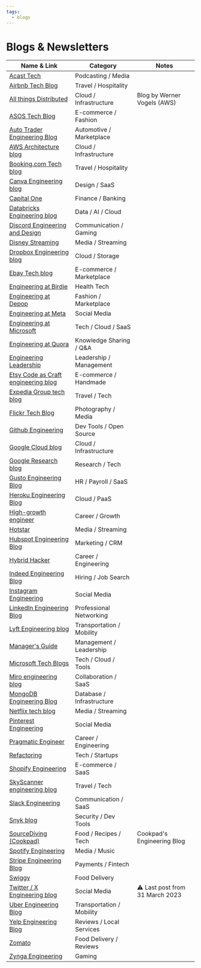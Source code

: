 ```yaml
---
tags:
  - blogs
---
```


# Blogs & Newsletters

| Name & Link                                                                          | Category                  | Notes                           |
| ------------------------------------------------------------------------------------ | ------------------------- | ------------------------------- |
| [Acast Tech](https://medium.com/acast-tech)                                          | Podcasting / Media        |                                 |
| [Airbnb Tech Blog](https://medium.com/airbnb-engineering)                            | Travel / Hospitality      |                                 |
| [All things Distributed](https://www.allthingsdistributed.com/)                      | Cloud / Infrastructure    | Blog by Werner Vogels (AWS)     |
| [ASOS Tech Blog](https://medium.com/asos-techblog)                                   | E-commerce / Fashion      |                                 |
| [Auto Trader Engineering Blog](https://engineering.autotrader.co.uk/)                | Automotive / Marketplace  |                                 |
| [AWS Architecture blog](https://aws.amazon.com/blogs/architecture/)                  | Cloud / Infrastructure    |                                 |
| [Booking.com Tech blog](https://blog.booking.com/)                                   | Travel / Hospitality      |                                 |
| [Canva Engineering blog](https://www.canva.dev/blog/engineering/)                    | Design / SaaS             |                                 |
| [Capital One](https://www.capitalone.com/tech/blog/)                                 | Finance / Banking         |                                 |
| [Databricks Engineering blog](https://www.databricks.com/blog/category/engineering)  | Data / AI / Cloud         |                                 |
| [Discord Engineering and Design](https://discord.com/blog)                           | Communication / Gaming    |                                 |
| [Disney Streaming](https://medium.com/disney-streaming)                              | Media / Streaming         |                                 |
| [Dropbox Engineering blog](https://dropbox.tech/)                                    | Cloud / Storage           |                                 |
| [Ebay Tech blog](https://tech.ebayinc.com/)                                          | E-commerce / Marketplace  |                                 |
| [Engineering at Birdie](https://medium.com/engineering-at-birdie)                    | Health Tech               |                                 |
| [Engineering at Depop](https://engineering.depop.com/)                               | Fashion / Marketplace     |                                 |
| [Engineering at Meta](https://engineering.fb.com/)                                   | Social Media              |                                 |
| [Engineering at Microsoft](https://devblogs.microsoft.com/engineering-at-microsoft/) | Tech / Cloud / SaaS       |                                 |
| [Engineering at Quora](https://quoraengineering.quora.com/)                          | Knowledge Sharing / Q&A   |                                 |
| [Engineering Leadership](https://newsletter.eng-leadership.com/)                     | Leadership / Management   |                                 |
| [Etsy Code as Craft engineering blog](https://www.etsy.com/codeascraft)              | E-commerce / Handmade     |                                 |
| [Expedia Group tech blog](https://medium.com/expedia-group-tech)                     | Travel / Tech             |                                 |
| [Flickr Tech Blog](https://code.flickr.net/)                                         | Photography / Media       |                                 |
| [Github Engineering](https://github.blog/engineering/)                               | Dev Tools / Open Source   |                                 |
| [Google Cloud blog](https://cloud.google.com/blog/)                                  | Cloud / Infrastructure    |                                 |
| [Google Research blog](https://research.google/blog/)                                | Research / Tech           |                                 |
| [Gusto Engineering Blog](https://engineering.gusto.com/)                             | HR / Payroll / SaaS       |                                 |
| [Heroku Engineering Blog](https://blog.heroku.com/engineering)                       | Cloud / PaaS              |                                 |
| [High-growth engineer](https://read.highgrowthengineer.com/)                         | Career / Growth           |                                 |
| [Hotstar](https://blog.hotstar.com/)                                                 | Media / Streaming         |                                 |
| [Hubspot Engineering Blog](https://product.hubspot.com/blog/topic/engineering)       | Marketing / CRM           |                                 |
| [Hybrid Hacker](https://hybridhacker.email/)                                         | Career / Engineering      |                                 |
| [Indeed Engineering Blog](https://engineering.indeedblog.com/blog/)                  | Hiring / Job Search       |                                 |
| [Instagram Engineering](https://engineering.fb.com/tag/instagram/)                   | Social Media              |                                 |
| [LinkedIn Engineering Blog](https://www.linkedin.com/blog/engineering)               | Professional Networking   |                                 |
| [Lyft Engineering blog](https://eng.lyft.com/)                                       | Transportation / Mobility |                                 |
| [Manager's Guide](https://the.managers.guide/)                                       | Management / Leadership   |                                 |
| [Microsoft Tech Blogs](https://devblogs.microsoft.com/)                              | Tech / Cloud / Tools      |                                 |
| [Miro engineering blog](https://medium.com/miro-engineering)                         | Collaboration / SaaS      |                                 |
| [MongoDB Engineering Blog](https://www.mongodb.com/blog/channel/engineering-blog)    | Database / Infrastructure |                                 |
| [Netflix tech blog](https://netflixtechblog.com/)                                    | Media / Streaming         |                                 |
| [Pinterest Engineering](https://medium.com/pinterest-engineering)                    | Social Media              |                                 |
| [Pragmatic Engineer](https://newsletter.pragmaticengineer.com/)                      | Career / Engineering      |                                 |
| [Refactoring](https://refactoring.fm/)                                               | Tech / Startups           |                                 |
| [Shopify Engineering](https://shopify.engineering/)                                  | E-commerce / SaaS         |                                 |
| [SkyScanner engineering blog](https://medium.com/@SkyscannerEng)                     | Travel / Tech             |                                 |
| [Slack Engineering](https://slack.engineering/)                                      | Communication / SaaS      |                                 |
| [Snyk blog](https://snyk.io/blog/)                                                   | Security / Dev Tools      |                                 |
| [SourceDiving (Cookpad)](https://sourcediving.com/)                                  | Food / Recipes / Tech     | Cookpad's Engineering Blog      |
| [Spotify Engineering](https://engineering.atspotify.com/)                            | Media / Music             |                                 |
| [Stripe Engineering Blog](https://stripe.com/blog/engineering)                       | Payments / Fintech        |                                 |
| [Swiggy](https://bytes.swiggy.com/)                                                  | Food Delivery             |                                 |
| [Twitter / X Engineering blog](https://blog.x.com/engineering/en_us)                 | Social Media              | ⚠️ Last post from 31 March 2023 |
| [Uber Engineering Blog](https://www.uber.com/en-GB/blog/engineering/)                | Transportation / Mobility |                                 |
| [Yelp Engineering Blog](https://engineeringblog.yelp.com/)                           | Reviews / Local Services  |                                 |
| [Zomato](https://blog.zomato.com/category/technology)                                | Food Delivery / Reviews   |                                 |
| [Zynga Engineering](https://www.zynga.com/blogs/engineering)                         | Gaming                    |                                 |
